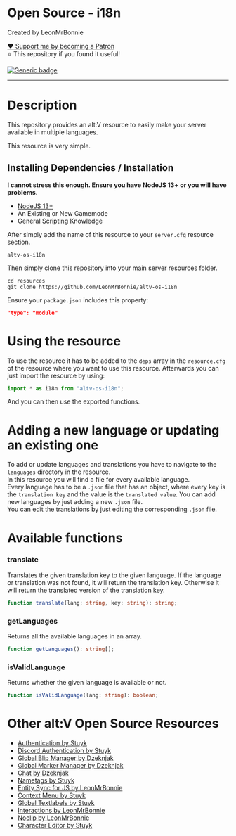 # Open Source - i18n

Created by LeonMrBonnie

[:heart: Support me by becoming a Patron](https://www.patreon.com/leonmrbonnie/)<br>
⭐ This repository if you found it useful!

[![Generic badge](https://img.shields.io/badge/.altv_Installer%3F-Yes!-4E753E.svg)](https://shields.io/)

---

# Description

This repository provides an alt:V resource to easily make your server available in multiple languages.

This resource is very simple.

## Installing Dependencies / Installation

**I cannot stress this enough. Ensure you have NodeJS 13+ or you will have problems.**

- [NodeJS 13+](https://nodejs.org/en/download/current/)
- An Existing or New Gamemode
- General Scripting Knowledge

After simply add the name of this resource to your `server.cfg` resource section.

`altv-os-i18n`

Then simply clone this repository into your main server resources folder.

```
cd resources
git clone https://github.com/LeonMrBonnie/altv-os-i18n
```

Ensure your `package.json` includes this property:

```json
"type": "module"
```

# Using the resource

To use the resource it has to be added to the `deps` array in the `resource.cfg` of the resource where you want to use this resource.
Afterwards you can just import the resource by using:

```js
import * as i18n from "altv-os-i18n";
```

And you can then use the exported functions.

# Adding a new language or updating an existing one

To add or update languages and translations you have to navigate to the `languages` directory in the resource.<br>
In this resource you will find a file for every available language.<br>
Every language has to be a `.json` file that has an object, where every key is the `translation key` and the value is the `translated value`.
You can add new languages by just adding a new `.json` file.<br>
You can edit the translations by just editing the corresponding `.json` file.

# Available functions

### translate

Translates the given translation key to the given language.
If the language or translation was not found, it will return the translation key.
Otherwise it will return the translated version of the translation key.

```ts
function translate(lang: string, key: string): string;
```

### getLanguages

Returns all the available languages in an array.

```ts
function getLanguages(): string[];
```

### isValidLanguage

Returns whether the given language is available or not.

```ts
function isValidLanguage(lang: string): boolean;
```

# Other alt:V Open Source Resources

- [Authentication by Stuyk](https://github.com/Stuyk/altv-os-auth)
- [Discord Authentication by Stuyk](https://github.com/Stuyk/altv-discord-auth)
- [Global Blip Manager by Dzeknjak](https://github.com/jovanivanovic/altv-os-global-blip-manager)
- [Global Marker Manager by Dzeknjak](https://github.com/jovanivanovic/altv-os-global-marker-manager)
- [Chat by Dzeknjak](https://github.com/jovanivanovic/altv-os-chat)
- [Nametags by Stuyk](https://github.com/Stuyk/altv-os-nametags)
- [Entity Sync for JS by LeonMrBonnie](https://github.com/LeonMrBonnie/altv-os-js-entitysync)
- [Context Menu by Stuyk](https://github.com/Stuyk/altv-os-context-menu)
- [Global Textlabels by Stuyk](https://github.com/Stuyk/altv-os-global-textlabels)
- [Interactions by LeonMrBonnie](https://github.com/LeonMrBonnie/altv-os-interactions)
- [Noclip by LeonMrBonnie](https://github.com/LeonMrBonnie/altv-os-noclip)
- [Character Editor by Stuyk](https://github.com/Stuyk/altv-os-character-editor)
